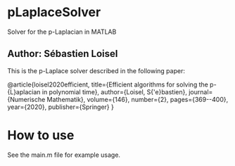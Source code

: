 # pLaplaceSolver
Solver for the p-Laplacian in MATLAB

## Author: Sébastien Loisel

This is the p-Laplace solver described in the following paper:

@article{loisel2020efficient,
  title={Efficient algorithms for solving the p-{L}aplacian in polynomial time},
  author={Loisel, S{\'e}bastien},
  journal={Numerische Mathematik},
  volume={146},
  number={2},
  pages={369--400},
  year={2020},
  publisher={Springer}
}

# How to use

See the main.m file for example usage.
